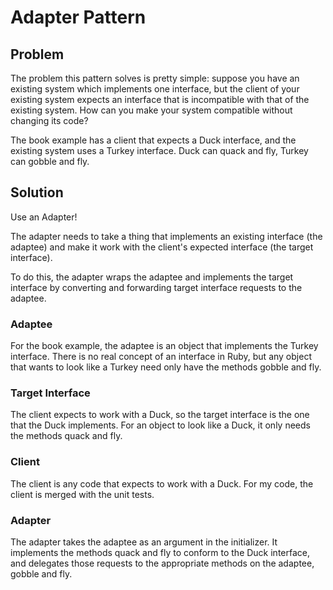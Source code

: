 # Adapter Pattern

## Problem

The problem this pattern solves is pretty simple: suppose you have an existing
system which implements one interface, but the client of your existing system
expects an interface that is incompatible with that of the existing system.  How
can you make your system compatible without changing its code?

The book example has a client that expects a Duck interface, and the existing
system uses a Turkey interface.  Duck can quack and fly, Turkey can
gobble and fly. 


## Solution

Use an Adapter!

The adapter needs to take a thing that implements an existing interface (the
adaptee) and make it work with the client's expected interface (the target
interface).

To do this, the adapter wraps the adaptee and implements the target interface
by converting and forwarding target interface requests to the adaptee.


### Adaptee

For the book example, the adaptee is an object that implements the Turkey
interface.  There is no real concept of an interface in Ruby, but any object
that wants to look like a Turkey need only have the methods gobble and fly.


### Target Interface

The client expects to work with a Duck, so the target interface is the one that
the Duck implements.  For an object to look like a Duck, it only needs the
methods quack and fly.


### Client

The client is any code that expects to work with a Duck.  For my code, the
client is merged with the unit tests.


### Adapter

The adapter takes the adaptee as an argument in the initializer.  It implements
the methods quack and fly to conform to the Duck interface, and delegates those
requests to the appropriate methods on the adaptee, gobble and fly.

